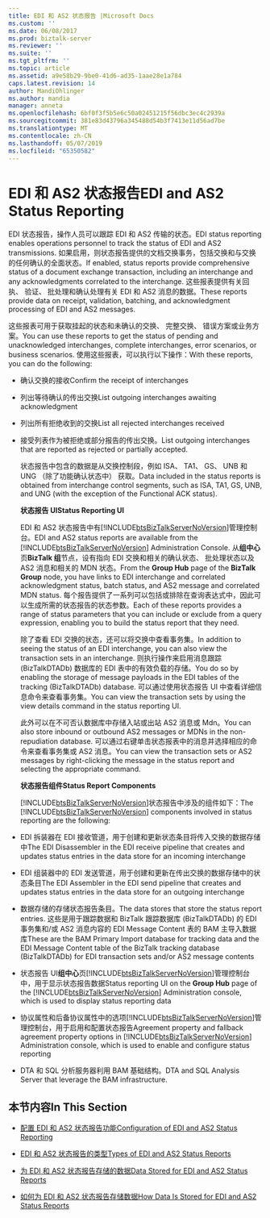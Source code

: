 ```yaml
---
title: EDI 和 AS2 状态报告 |Microsoft Docs
ms.custom: ''
ms.date: 06/08/2017
ms.prod: biztalk-server
ms.reviewer: ''
ms.suite: ''
ms.tgt_pltfrm: ''
ms.topic: article
ms.assetid: a9e58b29-9be0-41d6-ad35-1aae28e1a784
caps.latest.revision: 14
author: MandiOhlinger
ms.author: mandia
manager: anneta
ms.openlocfilehash: 6bf0f3f5b5e6c50a02451215f56dbc3ec4c2939a
ms.sourcegitcommit: 381e83d43796a345488d54b3f7413e11d56ad7be
ms.translationtype: MT
ms.contentlocale: zh-CN
ms.lasthandoff: 05/07/2019
ms.locfileid: "65350582"
---
```

# <a name="edi-and-as2-status-reporting"></a><span data-ttu-id="a43b9-102">EDI 和 AS2 状态报告</span><span class="sxs-lookup"><span data-stu-id="a43b9-102">EDI and AS2 Status Reporting</span></span>
<span data-ttu-id="a43b9-103">EDI 状态报告，操作人员可以跟踪 EDI 和 AS2 传输的状态。</span><span class="sxs-lookup"><span data-stu-id="a43b9-103">EDI status reporting enables operations personnel to track the status of EDI and AS2 transmissions.</span></span> <span data-ttu-id="a43b9-104">如果启用，则状态报告提供的文档交换事务，包括交换和与交换的任何确认的全面状态。</span><span class="sxs-lookup"><span data-stu-id="a43b9-104">If enabled, status reports provide comprehensive status of a document exchange transaction, including an interchange and any acknowledgments correlated to the interchange.</span></span> <span data-ttu-id="a43b9-105">这些报表提供有关回执、 验证、 批处理和确认处理有关 EDI 和 AS2 消息的数据。</span><span class="sxs-lookup"><span data-stu-id="a43b9-105">These reports provide data on receipt, validation, batching, and acknowledgment processing of EDI and AS2 messages.</span></span>  
  
 <span data-ttu-id="a43b9-106">这些报表可用于获取挂起的状态和未确认的交换、 完整交换、 错误方案或业务方案。</span><span class="sxs-lookup"><span data-stu-id="a43b9-106">You can use these reports to get the status of pending and unacknowledged interchanges, complete interchanges, error scenarios, or business scenarios.</span></span> <span data-ttu-id="a43b9-107">使用这些报表，可以执行以下操作：</span><span class="sxs-lookup"><span data-stu-id="a43b9-107">With these reports, you can do the following:</span></span>  
  
- <span data-ttu-id="a43b9-108">确认交换的接收</span><span class="sxs-lookup"><span data-stu-id="a43b9-108">Confirm the receipt of interchanges</span></span>  
  
- <span data-ttu-id="a43b9-109">列出等待确认的传出交换</span><span class="sxs-lookup"><span data-stu-id="a43b9-109">List outgoing interchanges awaiting acknowledgment</span></span>  
  
- <span data-ttu-id="a43b9-110">列出所有拒绝收到的交换</span><span class="sxs-lookup"><span data-stu-id="a43b9-110">List all rejected interchanges received</span></span>  
  
- <span data-ttu-id="a43b9-111">接受列表作为被拒绝或部分报告的传出交换。</span><span class="sxs-lookup"><span data-stu-id="a43b9-111">List outgoing interchanges that are reported as rejected or partially accepted.</span></span>  
  
  <span data-ttu-id="a43b9-112">状态报告中包含的数据是从交换控制段，例如 ISA、 TA1、 GS、 UNB 和 UNG （除了功能确认状态中） 获取。</span><span class="sxs-lookup"><span data-stu-id="a43b9-112">Data included in the status reports is obtained from interchange control segments, such as ISA, TA1, GS, UNB, and UNG (with the exception of the Functional ACK status).</span></span>  
  
  <span data-ttu-id="a43b9-113">**状态报告 UI**</span><span class="sxs-lookup"><span data-stu-id="a43b9-113">**Status Reporting UI**</span></span>  
  
  <span data-ttu-id="a43b9-114">EDI 和 AS2 状态报告中有[!INCLUDE[btsBizTalkServerNoVersion](../includes/btsbiztalkservernoversion-md.md)]管理控制台。</span><span class="sxs-lookup"><span data-stu-id="a43b9-114">EDI and AS2 status reports are available from the [!INCLUDE[btsBizTalkServerNoVersion](../includes/btsbiztalkservernoversion-md.md)] Administration Console.</span></span> <span data-ttu-id="a43b9-115">从**组中心**页**BizTalk 组**节点，设有指向 EDI 交换和相关的确认状态、 批处理状态以及 AS2 消息和相关的 MDN 状态。</span><span class="sxs-lookup"><span data-stu-id="a43b9-115">From the **Group Hub** page of the **BizTalk Group** node, you have links to EDI interchange and correlated acknowledgment status, batch status, and AS2 message and correlated MDN status.</span></span> <span data-ttu-id="a43b9-116">每个报告提供了一系列可以包括或排除在查询表达式中，因此可以生成所需的状态报告的状态参数。</span><span class="sxs-lookup"><span data-stu-id="a43b9-116">Each of these reports provides a range of status parameters that you can include or exclude from a query expression, enabling you to build the status report that they need.</span></span>  
  
  <span data-ttu-id="a43b9-117">除了查看 EDI 交换的状态，还可以将交换中查看事务集。</span><span class="sxs-lookup"><span data-stu-id="a43b9-117">In addition to seeing the status of an EDI interchange, you can also view the transaction sets in an interchange.</span></span> <span data-ttu-id="a43b9-118">则执行操作来启用消息跟踪 (BizTalkDTADb) 数据库的 EDI 表中的有效负载的存储。</span><span class="sxs-lookup"><span data-stu-id="a43b9-118">You do so by enabling the storage of message payloads in the EDI tables of the tracking (BizTalkDTADb) database.</span></span> <span data-ttu-id="a43b9-119">可以通过使用状态报告 UI 中查看详细信息命令来查看事务集。</span><span class="sxs-lookup"><span data-stu-id="a43b9-119">You can view the transaction sets by using the view details command in the status reporting UI.</span></span>  
  
  <span data-ttu-id="a43b9-120">此外可以在不可否认数据库中存储入站或出站 AS2 消息或 Mdn。</span><span class="sxs-lookup"><span data-stu-id="a43b9-120">You can also store inbound or outbound AS2 messages or MDNs in the non-repudiation database.</span></span> <span data-ttu-id="a43b9-121">可以通过右键单击状态报表中的消息并选择相应的命令来查看事务集或 AS2 消息。</span><span class="sxs-lookup"><span data-stu-id="a43b9-121">You can view the transaction sets or AS2 messages by right-clicking the message in the status report and selecting the appropriate command.</span></span>  
  
  <span data-ttu-id="a43b9-122">**状态报告组件**</span><span class="sxs-lookup"><span data-stu-id="a43b9-122">**Status Report Components**</span></span>  
  
  <span data-ttu-id="a43b9-123">[!INCLUDE[btsBizTalkServerNoVersion](../includes/btsbiztalkservernoversion-md.md)]状态报告中涉及的组件如下：</span><span class="sxs-lookup"><span data-stu-id="a43b9-123">The [!INCLUDE[btsBizTalkServerNoVersion](../includes/btsbiztalkservernoversion-md.md)] components involved in status reporting are the following:</span></span>  
  
- <span data-ttu-id="a43b9-124">EDI 拆装器在 EDI 接收管道，用于创建和更新状态条目将传入交换的数据存储中</span><span class="sxs-lookup"><span data-stu-id="a43b9-124">The EDI Disassembler in the EDI receive pipeline that creates and updates status entries in the data store for an incoming interchange</span></span>  
  
- <span data-ttu-id="a43b9-125">EDI 组装器中的 EDI 发送管道，用于创建和更新在传出交换的数据存储中的状态条目</span><span class="sxs-lookup"><span data-stu-id="a43b9-125">The EDI Assembler in the EDI send pipeline that creates and updates status entries in the data store for an outgoing interchange</span></span>  
  
- <span data-ttu-id="a43b9-126">数据存储的存储状态报告条目。</span><span class="sxs-lookup"><span data-stu-id="a43b9-126">The data stores that store the status report entries.</span></span> <span data-ttu-id="a43b9-127">这些是用于跟踪数据和 BizTalk 跟踪数据库 (BizTalkDTADb) 的 EDI 事务集和/或 AS2 消息内容的 EDI Message Content 表的 BAM 主导入数据库</span><span class="sxs-lookup"><span data-stu-id="a43b9-127">These are the BAM Primary Import database for tracking data and the EDI Message Content table of the BizTalk tracking database (BizTalkDTADb) for EDI transaction sets and/or AS2 message contents</span></span>  
  
- <span data-ttu-id="a43b9-128">状态报告 UI**组中心**页[!INCLUDE[btsBizTalkServerNoVersion](../includes/btsbiztalkservernoversion-md.md)]管理控制台中，用于显示状态报告数据</span><span class="sxs-lookup"><span data-stu-id="a43b9-128">Status reporting UI on the **Group Hub** page of the [!INCLUDE[btsBizTalkServerNoVersion](../includes/btsbiztalkservernoversion-md.md)] Administration console, which is used to display status reporting data</span></span>  
  
- <span data-ttu-id="a43b9-129">协议属性和后备协议属性中的选项[!INCLUDE[btsBizTalkServerNoVersion](../includes/btsbiztalkservernoversion-md.md)]管理控制台，用于启用和配置状态报告</span><span class="sxs-lookup"><span data-stu-id="a43b9-129">Agreement property and fallback agreement property options in [!INCLUDE[btsBizTalkServerNoVersion](../includes/btsbiztalkservernoversion-md.md)] Administration console, which is used to enable and configure status reporting</span></span>  
  
- <span data-ttu-id="a43b9-130">DTA 和 SQL 分析服务器利用 BAM 基础结构。</span><span class="sxs-lookup"><span data-stu-id="a43b9-130">DTA and SQL Analysis Server that leverage the BAM infrastructure.</span></span>  
  
## <a name="in-this-section"></a><span data-ttu-id="a43b9-131">本节内容</span><span class="sxs-lookup"><span data-stu-id="a43b9-131">In This Section</span></span>  
  
-   [<span data-ttu-id="a43b9-132">配置 EDI 和 AS2 状态报告功能</span><span class="sxs-lookup"><span data-stu-id="a43b9-132">Configuration of EDI and AS2 Status Reporting</span></span>](../core/configuration-of-edi-and-as2-status-reporting.md)  
  
-   [<span data-ttu-id="a43b9-133">EDI 和 AS2 状态报告的类型</span><span class="sxs-lookup"><span data-stu-id="a43b9-133">Types of EDI and AS2 Status Reports</span></span>](../core/types-of-edi-and-as2-status-reports.md)  
  
-   [<span data-ttu-id="a43b9-134">为 EDI 和 AS2 状态报告存储的数据</span><span class="sxs-lookup"><span data-stu-id="a43b9-134">Data Stored for EDI and AS2 Status Reports</span></span>](../core/data-stored-for-edi-and-as2-status-reports.md)  
  
-   [<span data-ttu-id="a43b9-135">如何为 EDI 和 AS2 状态报告存储数据</span><span class="sxs-lookup"><span data-stu-id="a43b9-135">How Data Is Stored for EDI and AS2 Status Reports</span></span>](../core/how-data-is-stored-for-edi-and-as2-status-reports.md)